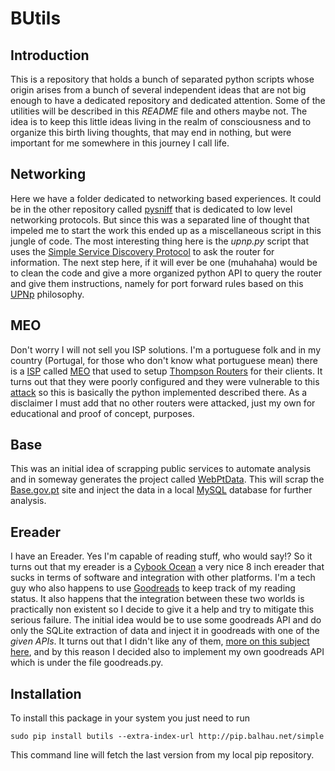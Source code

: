 # BUtils

## Introduction

This is a repository that holds a bunch of separated python scripts whose origin arises from a bunch of several independent ideas that are not big enough to have a dedicated repository and dedicated attention. Some of the utilities will be described in this *README* file and others maybe not. The idea is to keep this little ideas living in the realm of consciousness and to organize this birth living thoughts, that may end in nothing, but were important for me somewhere in this journey I call life.

## Networking

Here we have a folder dedicated to networking based experiences. It could be in the other repository called [pysniff](http://git.balhau.net/pysniff.git/) that is dedicated to low level networking protocols. But since this was a separated line of thought that impeled me to start the work this ended up as a miscellaneous script in this jungle of code. The most interesting thing here is the *upnp.py* script that uses the [Simple Service Discovery Protocol](https://en.wikipedia.org/wiki/Simple_Service_Discovery_Protocol) to ask the router for information. The next step here, if it will ever be one (muhahaha) would be to clean the code and give a more organized python API to query the router and give them instructions, namely for port forward rules based on this [UPNp](https://en.wikipedia.org/wiki/Universal_Plug_and_Play) philosophy.

## MEO

Don't worry I will not sell you ISP solutions. I'm a portuguese folk and in my country (Portugal, for those who don't know what portuguese mean) there is a [ISP](https://en.wikipedia.org/wiki/Internet_service_provider) called [MEO](https://www.meo.pt/) that used to setup [Thompson Routers](https://forum.meo.pt/t5/Servi%C3%A7o-Telefone/Tutorial-Como-Configurar-Router-MEO-THOMPSON-para-MEO-VOIP/td-p/2077) for their clients. It turns out that they were poorly configured and they were vulnerable to this [attack](http://lixei.me/algoritmo-chaves-wireless-thomson-meo/) so this is basically the python implemented described there. As a disclaimer I must add that no other routers were attacked, just my own for educational and proof of concept, purposes.

## Base

This was an initial idea of scrapping public services to automate analysis and in someway generates the project called [WebPtData](https://github.com/Balhau/WebPtData). This will scrap the
[Base.gov.pt](http://www.base.gov.pt/Base/pt/Homepage) site and inject the data in a local [MySQL](https://www.mysql.com/) database for further analysis.

## Ereader

I have an Ereader. Yes I'm capable of reading stuff, who would say!? So it turns out that my ereader is a [Cybook Ocean](https://www.bookeen.com/en/cybook-ocean) a very nice 8 inch ereader that sucks in terms of software and integration with other platforms. I'm a tech guy who also happens to use [Goodreads](https://www.goodreads.com/) to keep track of my reading status. It also happens that the integration between these two worlds is practically non existent so I decide to give it a help and try to mitigate this serious failure. The initial idea would be to use some goodreads API and do only the SQLite extraction of data and inject it in goodreads with one of the *given APIs*. It turns out that I didn't like any of them, [more on this subject here](https://codecorner.balhau.net/2016/02/28/goodreads-api/), and by this reason I decided also to implement my own goodreads API which is under the file goodreads.py.


## Installation

To install this package in your system you just need to run

    sudo pip install butils --extra-index-url http://pip.balhau.net/simple

This command line will fetch the last version from my local pip repository.

